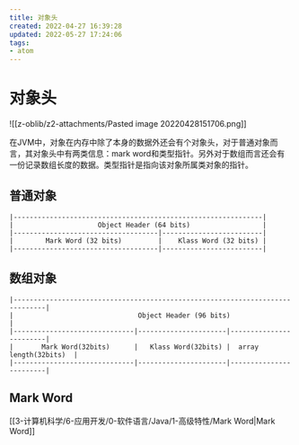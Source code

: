 ```yaml
---
title: 对象头
created: 2022-04-27 16:39:28
updated: 2022-05-27 17:24:06
tags: 
- atom
---
```

# 对象头

![[z-oblib/z2-attachments/Pasted image 20220428151706.png]]

在JVM中，对象在内存中除了本身的数据外还会有个对象头，对于普通对象而言，其对象头中有两类信息：mark word和类型指针。另外对于数组而言还会有一份记录数组长度的数据。类型指针是指向该对象所属类对象的指针。

## 普通对象

```text
|--------------------------------------------------------------|
|                     Object Header (64 bits)                  |
|------------------------------------|-------------------------|
|        Mark Word (32 bits)         |    Klass Word (32 bits) |
|------------------------------------|-------------------------|
```

## 数组对象

```text
|------------------------------------------------------------------------------|
|                               Object Header (96 bits)                        |
|------------------------------|----------------------|------------------------|
|       Mark Word(32bits)      |   Klass Word(32bits) |  array length(32bits)  |
|------------------------------|----------------------|------------------------|
```

## Mark Word

[[3-计算机科学/6-应用开发/0-软件语言/Java/1-高级特性/Mark Word|Mark Word]]